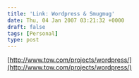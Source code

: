 ```yaml
---
title: 'Link: Wordpress & Smugmug'
date: Thu, 04 Jan 2007 03:21:32 +0000
draft: false
tags: [Personal]
type: post
---
```


[http://www.tow.com/projects/wordpress/](http://www.tow.com/projects/wordpress/)